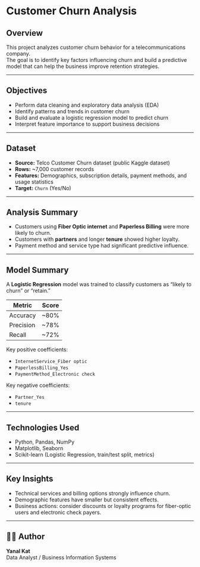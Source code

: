 #  Customer Churn Analysis

##  Overview
This project analyzes customer churn behavior for a telecommunications company.  
The goal is to identify key factors influencing churn and build a predictive model that can help the business improve retention strategies.

---

##  Objectives
- Perform data cleaning and exploratory data analysis (EDA)
- Identify patterns and trends in customer churn
- Build and evaluate a logistic regression model to predict churn
- Interpret feature importance to support business decisions

---

##  Dataset
- **Source:** Telco Customer Churn dataset (public Kaggle dataset)
- **Rows:** ~7,000 customer records  
- **Features:** Demographics, subscription details, payment methods, and usage statistics  
- **Target:** `Churn` (Yes/No)

---

##  Analysis Summary
- Customers using **Fiber Optic internet** and **Paperless Billing** were more likely to churn.
- Customers with **partners** and longer **tenure** showed higher loyalty.
- Payment method and service type had significant predictive influence.

---

##  Model Summary
A **Logistic Regression** model was trained to classify customers as “likely to churn” or “retain.”

| Metric | Score |
|---------|--------|
| Accuracy | ~80% |
| Precision | ~78% |
| Recall | ~72% |

Key positive coefficients:
- `InternetService_Fiber optic`
- `PaperlessBilling_Yes`
- `PaymentMethod_Electronic check`

Key negative coefficients:
- `Partner_Yes`
- `tenure`

---

##  Technologies Used
- Python, Pandas, NumPy  
- Matplotlib, Seaborn  
- Scikit-learn (Logistic Regression, train/test split, metrics)

---

##  Key Insights
- Technical services and billing options strongly influence churn.  
- Demographic features have smaller but consistent effects.  
- Business actions: consider discounts or loyalty programs for fiber-optic users and electronic check payers.

---

## 🧑‍💻 Author
**Yanal Kat**  
Data Analyst / Business Information Systems  
